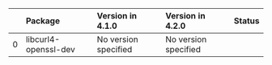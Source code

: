 <!-- markdown-link-check-disable -->

|    | Package              | Version in 4.1.0     | Version in 4.2.0     | Status   |
|---:|:---------------------|:---------------------|:---------------------|:---------|
|  0 | libcurl4-openssl-dev | No version specified | No version specified |          |